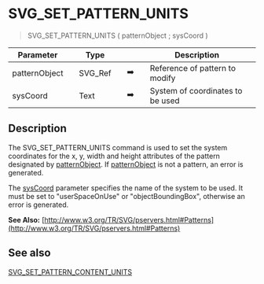 <!-- SVG_SET_PATTERN_UNITS ( svgObject ; patternUnit )
 -> svgObject (Text)
 -> patternUnit (Text)-->
# SVG_SET_PATTERN_UNITS

> SVG_SET_PATTERN_UNITS ( patternObject ; sysCoord )

| Parameter |     | Type |     |     |     | Description |     |
| --- | --- | --- | --- | --- | --- | --- | --- |
| patternObject |     | SVG_Ref |     | ➡️ |     | Reference of pattern to modify |     |
| sysCoord |     | Text |     | ➡️ |     | System of coordinates to be used |     |

## Description

The SVG_SET_PATTERN_UNITS command is used to set the system coordinates for the x, y, width and height attributes of the pattern designated by [patternObject](## "Reference of pattern to modify"). If [patternObject](## "Reference of pattern to modify") is not a pattern, an error is generated.

The [sysCoord](## "System of coordinates to be used") parameter specifies the name of the system to be used. It must be set to "userSpaceOnUse" or "objectBoundingBox", otherwise an error is generated.

**See Also:** [http://www.w3.org/TR/SVG/pservers.html#Patterns](http://www.w3.org/TR/SVG/pservers.html#Patterns)

## See also

[SVG_SET_PATTERN_CONTENT_UNITS](SVG_SET_PATTERN_CONTENT_UNITS.md)
